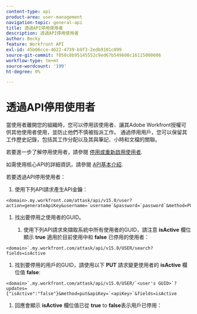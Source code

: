 ```yaml
---
content-type: api
product-area: user-management
navigation-topic: general-api
title: 透過API停用使用者
description: 透過API停用使用者
author: Becky
feature: Workfront API
exl-id: 45b06cce-4622-4739-b9f3-2edb9101c099
source-git-commit: f050c8b95145552c9ed67b549608c16115000606
workflow-type: tm+mt
source-wordcount: '199'
ht-degree: 0%

---
```



# 透過API停用使用者

當使用者離開您的組織時，您可以停用該使用者、讓其Adobe Workfront授權可供其他使用者使用，並防止他們不慎被指派工作。 通過停用用戶，您可以保留其工作歷史記錄，包括其工作分配以及其與筆記、小時和文檔的關聯。

若要進一步了解停用使用者，請參閱 [停用或重新啟用使用者](../../administration-and-setup/add-users/create-and-manage-users/deactivate-a-user.md).

如需使用核心API的詳細資訊，請參閱 [API基本介紹](../../wf-api/general/api-basics.md).

若要透過API停用使用者：

1. 使用下列API請求產生API金鑰：

```
<domain>.my.workfront.com/attask/api/v15.0/user?action=generateApiKey&username=`username`&password=`password`&method=PUT`
```

1. 找出要停用之使用者的GUID。

   1. 使用下列API請求來擷取系統中所有使用者的GUID，請注意 **isActive** 欄位顯示 **true** 適用於目前使用中和 **false** 已停用的使用者：

```
<domain>`.my.workfront.com/attask/api/v15.0/USER/search?fields=isActive
```

1. 找到要停用的用戶的GUID，請使用以下 **PUT** 請求變更使用者的 **isActive** 欄位值 **false**:

```
<domain>`.my.workfront.com/attask/api/v15.0/USER/`<user's GUID>`?updates={"isActive":"false"}&method=put&apiKey=`<apiKey>`&fields=isActive
```

1. 回應會顯示 **isActive** 欄位值已從 **true** to **false**&#x200B;表示用戶已停用：

<!-- [Copy](javascript:void(0);) -->
<pre></pre>
